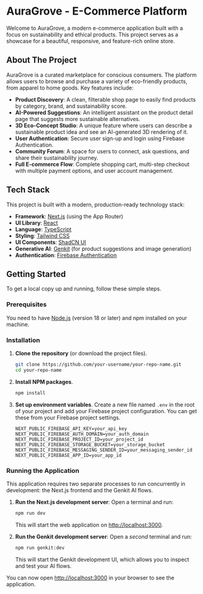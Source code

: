  # AuraGrove - E-Commerce Platform

Welcome to AuraGrove, a modern e-commerce application built with a focus on sustainability and ethical products. This project serves as a showcase for a beautiful, responsive, and feature-rich online store.

## About The Project

AuraGrove is a curated marketplace for conscious consumers. The platform allows users to browse and purchase a variety of eco-friendly products, from apparel to home goods. Key features include:

- **Product Discovery**: A clean, filterable shop page to easily find products by category, brand, and sustainability score.
- **AI-Powered Suggestions**: An intelligent assistant on the product detail page that suggests more sustainable alternatives.
- **3D Eco-Concept Studio**: A unique feature where users can describe a sustainable product idea and see an AI-generated 3D rendering of it.
- **User Authentication**: Secure user sign-up and login using Firebase Authentication.
- **Community Forum**: A space for users to connect, ask questions, and share their sustainability journey.
- **Full E-commerce Flow**: Complete shopping cart, multi-step checkout with multiple payment options, and user account management.

## Tech Stack

This project is built with a modern, production-ready technology stack:

- **Framework**: [Next.js](https://nextjs.org/) (using the App Router)
- **UI Library**: [React](https://react.dev/)
- **Language**: [TypeScript](https://www.typescriptlang.org/)
- **Styling**: [Tailwind CSS](https://tailwindcss.com/)
- **UI Components**: [ShadCN UI](https://ui.shadcn.com/)
- **Generative AI**: [Genkit](https://firebase.google.com/docs/genkit) (for product suggestions and image generation)
- **Authentication**: [Firebase Authentication](https://firebase.google.com/docs/auth)

## Getting Started

To get a local copy up and running, follow these simple steps.

### Prerequisites

You need to have [Node.js](https://nodejs.org/en) (version 18 or later) and npm installed on your machine.

### Installation

1.  **Clone the repository** (or download the project files).
    ```sh
    git clone https://github.com/your-username/your-repo-name.git
    cd your-repo-name
    ```

2.  **Install NPM packages**.
    ```sh
    npm install
    ```

3.  **Set up environment variables**.
    Create a new file named `.env` in the root of your project and add your Firebase project configuration. You can get these from your Firebase project settings.

    ```
    NEXT_PUBLIC_FIREBASE_API_KEY=your_api_key
    NEXT_PUBLIC_FIREBASE_AUTH_DOMAIN=your_auth_domain
    NEXT_PUBLIC_FIREBASE_PROJECT_ID=your_project_id
    NEXT_PUBLIC_FIREBASE_STORAGE_BUCKET=your_storage_bucket
    NEXT_PUBLIC_FIREBASE_MESSAGING_SENDER_ID=your_messaging_sender_id
    NEXT_PUBLIC_FIREBASE_APP_ID=your_app_id
    ```

### Running the Application

This application requires two separate processes to run concurrently in development: the Next.js frontend and the Genkit AI flows.

1.  **Run the Next.js development server**:
    Open a terminal and run:
    ```sh
    npm run dev
    ```
    This will start the web application on [http://localhost:3000](http://localhost:3000).

2.  **Run the Genkit development server**:
    Open a *second* terminal and run:
    ```sh
    npm run genkit:dev
    ```
    This will start the Genkit development UI, which allows you to inspect and test your AI flows.

You can now open [http://localhost:3000](http://localhost:3000) in your browser to see the application.
